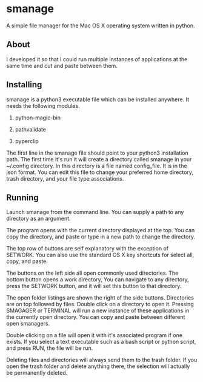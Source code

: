 # smanage

A simple file manager for the Mac OS X operating system written in python.

## About

I developed it so that I could run multiple instances of applications at the same time and cut and paste between them.

## Installing

smanage  is a python3 executable file which can be installed anywhere.  It needs the following modules.

1. python-magic-bin

2. pathvalidate
3. pyperclip

The first line in the smanage file should point to your python3 installation path. The first time it's run it will create a directory called smanage in your ~/.config  directory. In this directory is a file named config_file. It is in the json format.  You can edit this file to change your preferred home directory, trash  directory, and  your file type associations.

## Running

Launch smanage from the command line. You can supply a path to any directory as an argument. 

The program opens with the current directory displayed at the top. You can copy the directory,  and paste or type in a new path to change the directory. 

The top row of buttons are self explanatory with the exception of SETWORK. You can also use the standard OS X key shortcuts for select all, copy, and paste.

The buttons on the left side all open commonly used directories. The bottom button opens a work directory,  You can navigate to any directory, press the SETWORK button,  and it will set this button to that directory.

The open folder listings are shown the right of the side buttons. Directories are on top followed by files. Double click on a directory to open it. Pressing SMAGAGER or TERMINAL will run a new instance of these applications in the currently open directory. You can copy and paste between different open smanagers.  

Double clicking on a file will open it with it's associated program if one exists. If you select a text executable such as a bash script or python script, and press RUN, the file will be run. 

Deleting files and directories will always send them to the trash folder. If you open the trash folder and delete anything there, the selection will actually be permanently deleted.

